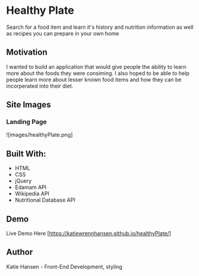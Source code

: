 # Healthy Plate
Search for a food item and learn it's history and nutrition information as well as recipes you can prepare in your own home


## Motivation
I wanted to build an application that would give people the ability to learn more about the foods they were consiming. I also hoped to be able to help people learn more about lesser known food items and how they can be incorperated into their diet.

## Site Images
### Landing Page
![images/healthyPlate.png]


## Built With:
 - HTML
 - CSS
 - jQuery
 - Edamam API
 - Wikipedia API
 - Nutritional Database API
 
 ## Demo
 Live Demo Here [https://katiewrennhansen.github.io/healthyPlate/]
 
 
## Author
Katie Hansen - Front-End Development, styling
